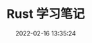 ---
pageComponent: 
  name: Catalogue
  data: 
    path: Rust 学习笔记
    imgUrl: https://cdn.jsdelivr.net/gh/artoriaschan/image-hosting@master/blog/1_lmv2kXnZ9qsUGkrPz__QsQ.7elsmbtxfa00.webp
title: Rust 学习笔记
permalink: /note/rust-notes/
article: false
comment: false
editLink: false
date: 2022-02-16 13:35:24
---